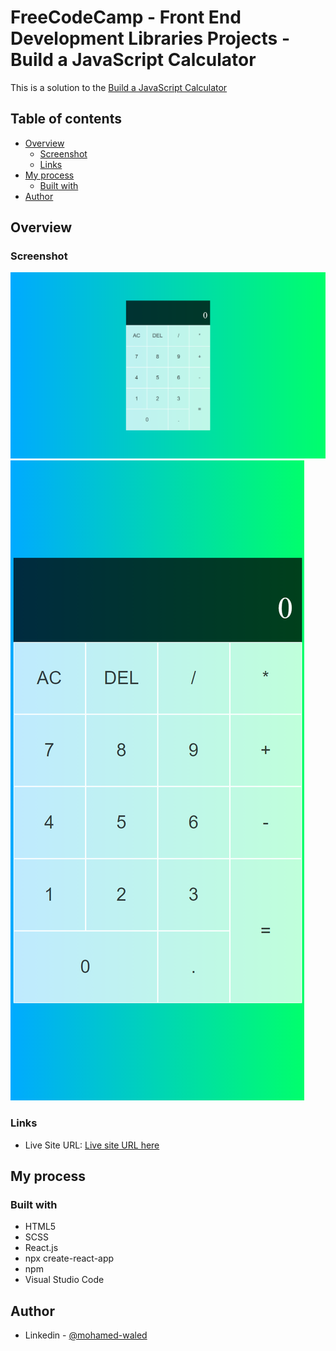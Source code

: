 # FreeCodeCamp - Front End Development Libraries Projects - Build a JavaScript Calculator

This is a solution to the [Build a JavaScript Calculator](https://www.freecodecamp.org/learn/front-end-development-libraries/front-end-development-libraries-projects/build-a-javascript-calculator) 

## Table of contents

- [Overview](#overview)
  - [Screenshot](#screenshot)
  - [Links](#links)
- [My process](#my-process)
  - [Built with](#built-with)
- [Author](#author)

## Overview

### Screenshot

![](./images/localhost_30000_.png)
![](./images/localhost_3000_.png)

### Links

- Live Site URL: [Live site URL here](https://eclectic-florentine-7a0829.netlify.app/)

## My process

### Built with

- HTML5
- SCSS
- React.js
- npx create-react-app
- npm
- Visual Studio Code

## Author

- Linkedin - [@mohamed-waled](https://www.linkedin.com/in/mohamed-waled-82a51a1bb/)